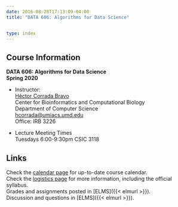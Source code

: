 ```yaml
---
date: 2016-08-28T17:13:09-04:00
title: "DATA 606: Algorithms for Data Science"


type: index
---
```


## Course Information

**DATA 606: Algorithms for Data Science**  
**Spring 2020** 

*	Instructor:  
    [H&eacute;ctor Corrada Bravo](http://www.hcbravo.org)  
    Center for Bioinformatics and Computational Biology  
    Department of Computer Science  
    <hcorrada@umiacs.umd.edu>  
    Office: IRB 3226

*	Lecture Meeting Times    
    Tuesdays 6:00-9:30pm CSIC 3118

## Links

Check the [calendar page](calendar/) for up-to-date course calendar.  
Check the [logistics page](logistics/) for more information, including the official syllabus.  
Grades and assignments posted in [ELMS]({{< elmurl >}}).  
Discussion and questions in [ELMS]({{< elmurl >}}).
